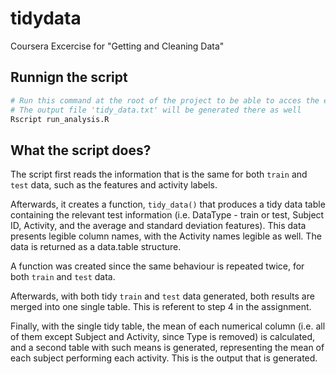 # tidydata

Coursera Excercise for "Getting and Cleaning Data"

## Runnign the script

```R
# Run this command at the root of the project to be able to acces the experiment data
# The output file 'tidy_data.txt' will be generated there as well
Rscript run_analysis.R
```
## What the script does?

The script first reads the information that is the same for both `train` and `test` data, such as the features and activity labels.

Afterwards, it creates a function, `tidy_data()` that produces a tidy data table containing the relevant test information (i.e. DataType - train or test, Subject ID, Activity, and the average and standard deviation features). This data presents legible column names, with the Activity names legible as well. The data is returned as a data.table structure.

A function was created since the same behaviour is repeated twice, for both `train` and `test` data.

Afterwards, with both tidy `train` and `test` data generated, both results are merged into one single table. This is referent to step 4 in the assignment.

Finally, with the single tidy table, the mean of each numerical column (i.e. all of them except Subject and Activity, since Type is removed) is calculated, and a second table with such means is generated, representing the mean of each subject performing each activity. This is the output that is generated.
 